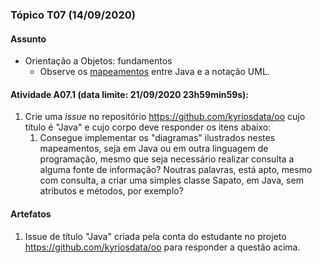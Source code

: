 ### Tópico T07 (**14/09/2020**)

#### Assunto

- Orientação a Objetos: fundamentos
  - Observe os [mapeamentos](./java-uml.md) entre Java e a notação UML.

#### Atividade A07.1 (data limite: **21/09/2020 23h59min59s**):

1. Crie uma _issue_ no repositório https://github.com/kyriosdata/oo cujo título é "Java" e cujo corpo deve responder os itens abaixo:
   1. Consegue implementar os "diagramas" ilustrados nestes mapeamentos, seja
      em Java ou em outra linguagem de programação, mesmo que seja necessário realizar consulta a alguma fonte de informação? Noutras palavras, está apto, mesmo com consulta, a criar uma simples classe Sapato, em Java, sem atributos e métodos, por exemplo?

#### Artefatos

1. Issue de título "Java" criada pela conta do estudante no projeto https://github.com/kyriosdata/oo para responder a questão acima.
